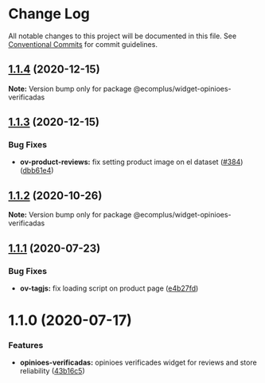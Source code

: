 # Change Log

All notable changes to this project will be documented in this file.
See [Conventional Commits](https://conventionalcommits.org) for commit guidelines.

## [1.1.4](https://github.com/ecomplus/storefront/compare/@ecomplus/widget-opinioes-verificadas@1.1.3...@ecomplus/widget-opinioes-verificadas@1.1.4) (2020-12-15)

**Note:** Version bump only for package @ecomplus/widget-opinioes-verificadas





## [1.1.3](https://github.com/ecomplus/storefront/compare/@ecomplus/widget-opinioes-verificadas@1.1.2...@ecomplus/widget-opinioes-verificadas@1.1.3) (2020-12-15)


### Bug Fixes

* **ov-product-reviews:** fix setting product image on el dataset ([#384](https://github.com/ecomplus/storefront/issues/384)) ([dbb61e4](https://github.com/ecomplus/storefront/commit/dbb61e43009a70325584d19853515d5b87f68af3))





## [1.1.2](https://github.com/ecomplus/storefront/compare/@ecomplus/widget-opinioes-verificadas@1.1.1...@ecomplus/widget-opinioes-verificadas@1.1.2) (2020-10-26)

**Note:** Version bump only for package @ecomplus/widget-opinioes-verificadas





## [1.1.1](https://github.com/ecomplus/storefront/compare/@ecomplus/widget-opinioes-verificadas@1.1.0...@ecomplus/widget-opinioes-verificadas@1.1.1) (2020-07-23)


### Bug Fixes

* **ov-tagjs:** fix loading script on product page ([e4b27fd](https://github.com/ecomplus/storefront/commit/e4b27fdc61fa5f667df534630975bd2337668c67))





# 1.1.0 (2020-07-17)


### Features

* **opinioes-verificadas:** opinioes verificades widget for reviews and store reliability ([43b16c5](https://github.com/ecomplus/storefront/commit/43b16c535bf9490c919b283d598e38781f489b58))
